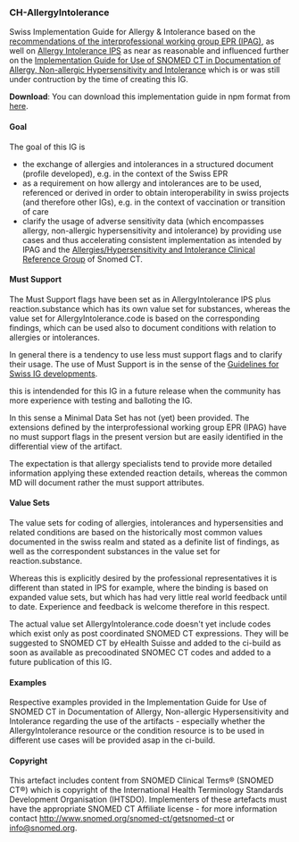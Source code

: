 
### CH-AllergyIntolerance
Swiss Implementation Guide for Allergy & Intolerance based on the [recommendations of the interprofessional working group EPR (IPAG)](https://www.e-health-suisse.ch/fileadmin/user_upload/Dokumente/D/ipag-bericht-eallergien-intoleranzen.pdf), as well on [Allergy Intolerance IPS](http://hl7.org/fhir/uv/ips/StructureDefinition-AllergyIntolerance-uv-ips.html)  as near as reasonable and influenced further on the [Implementation Guide for Use of SNOMED CT in Documentation of Allergy, Non-allergic Hypersensitivity and Intolerance](https://confluence.ihtsdotools.org/download/attachments/137249355/Allergy%20Guide%20v20211021%20combined%20BG.docx?version=3&modificationDate=1640026961000&api=v2) which is or was still under contruction by the time of creating this IG.

**Download**: You can download this implementation guide in npm format from [here](package.tgz).

#### Goal
The goal of this IG is 
- the exchange of allergies and intolerances in a structured document (profile developed), e.g. in the context of the Swiss EPR
- as a requirement on how allergy and intolerances are to be used, referenced or derived in order to obtain interoperability in swiss projects (and therefore other IGs), e.g. in the context of vaccination or transition of care
- clarify the usage of adverse sensitivity data (which encompasses allergy, non-allergic hypersensitivity and intolerance) by providing use cases and thus accelerating consistent implementation  as intended by IPAG and the [Allergies/Hypersensitivity and Intolerance Clinical Reference Group](https://confluence.ihtsdotools.org/pages/viewpage.action?pageId=40143192) of Snomed CT.

#### Must Support

The Must Support flags have been set as in AllergyIntolerance IPS plus reaction.substance which has its own value set for substances, whereas the value set for AllergyIntolerance.code is based on the corresponding findings, which can be used also to document conditions with relation to allergies or intolerances.

In general there is a tendency to use less must support flags and to clarify their usage.
The use of Must Support is in the sense of the [Guidelines for Swiss IG developments](https://github.com/hl7ch/ch-core/wiki/Guidelines-for-Swiss-IG-Developments).

this is intendended for this IG in a future release when the community has more experience with testing and balloting the IG.

In this sense a Minimal Data Set has not (yet) been provided. The extensions defined by the interprofessional working group EPR (IPAG) have no must support flags in the present version but are easily identified in the differential view of the artifact.

The expectation is that allergy specialists tend to provide more detailed information applying these extended reaction details, whereas the common MD will document rather the must support attributes.

#### Value Sets

The value sets for coding of allergies, intolerances and hypersensities and related conditions are based on the historically most common values documented in the swiss realm and stated as a definite list of findings, as well as the correspondent substances in the value set for reaction.substance. 

Whereas this is explicitly desired by the professional representatives it is different than stated in IPS for example, where the binding is based on expanded value sets, but which has had very little real world feedback until to date. Experience and feedback is welcome therefore in this respect.

The actual value set AllergyIntolerance.code doesn't yet include codes which exist only as post coordinated SNOMED CT expressions. They will be suggested to SNOMED CT by eHealth Suisse and added to the ci-build as soon as available as precoodinated SNOMEC CT codes and added to a future publication of this IG.

#### Examples

Respective examples provided in the Implementation Guide for Use of SNOMED CT in Documentation of Allergy, Non-allergic Hypersensitivity and Intolerance regarding the use of the artifacts - especially whether the AllergyIntolerance resource or the condition resource is to be used in different use cases will be provided asap in the ci-build. 

#### Copyright

This artefact includes content from SNOMED Clinical Terms® (SNOMED CT®) which is copyright of the International Health Terminology Standards Development Organisation (IHTSDO). Implementers of these artefacts must have the appropriate SNOMED CT Affiliate license - for more information contact http://www.snomed.org/snomed-ct/getsnomed-ct or info@snomed.org.

